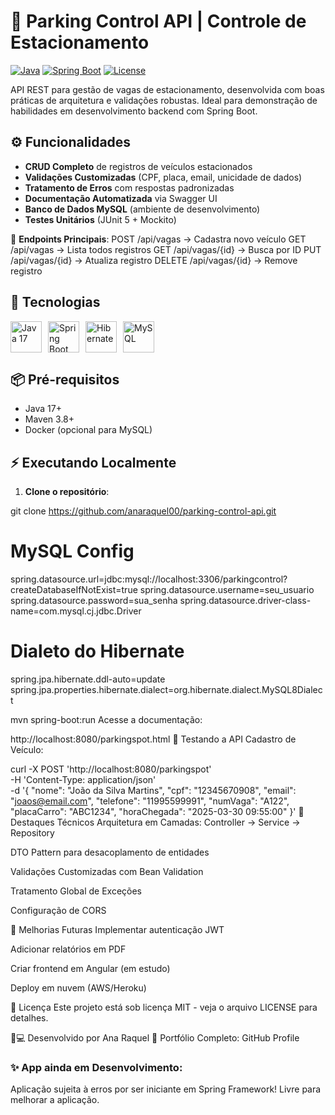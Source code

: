 # 🚗 Parking Control API | Controle de Estacionamento

[![Java](https://img.shields.io/badge/Java-17-%23ED8B00?logo=openjdk)](https://www.oracle.com/java/)
[![Spring Boot](https://img.shields.io/badge/Spring_Boot-3.2.0-%236DB33F?logo=spring)](https://spring.io/projects/spring-boot)
[![License](https://img.shields.io/badge/License-MIT-%2300ADD8)](LICENSE)

API REST para gestão de vagas de estacionamento, desenvolvida com boas práticas de arquitetura e validações robustas. Ideal para demonstração de habilidades em desenvolvimento backend com Spring Boot.

## ⚙️ Funcionalidades

- **CRUD Completo** de registros de veículos estacionados
- **Validações Customizadas** (CPF, placa, email, unicidade de dados)
- **Tratamento de Erros** com respostas padronizadas
- **Documentação Automatizada** via Swagger UI
- **Banco de Dados MySQL** (ambiente de desenvolvimento)
- **Testes Unitários** (JUnit 5 + Mockito)

🔗 **Endpoints Principais**:
POST /api/vagas → Cadastra novo veículo
GET /api/vagas → Lista todos registros
GET /api/vagas/{id} → Busca por ID
PUT /api/vagas/{id} → Atualiza registro
DELETE /api/vagas/{id} → Remove registro

## 🚀 Tecnologias

<div style="display: flex; gap: 10px; flex-wrap: wrap;">
  <img src="https://cdn.jsdelivr.net/gh/devicons/devicon/icons/java/java-original.svg" width="50" title="Java 17"/>
  <img src="https://cdn.jsdelivr.net/gh/devicons/devicon/icons/spring/spring-original.svg" width="50" title="Spring Boot 3.2"/>
  <img src="https://cdn.jsdelivr.net/gh/devicons/devicon/icons/hibernate/hibernate-original.svg" width="50" title="Hibernate"/>
  <img src="https://cdn.jsdelivr.net/gh/devicons/devicon/icons/mysql/mysql-original.svg" width="50" title="MySQL"/>
 </div>

## 📦 Pré-requisitos

- Java 17+
- Maven 3.8+
- Docker (opcional para MySQL)

## ⚡ Executando Localmente

1. **Clone o repositório**:

git clone https://github.com/anaraquel00/parking-control-api.git

# MySQL Config
spring.datasource.url=jdbc:mysql://localhost:3306/parkingcontrol?createDatabaseIfNotExist=true
spring.datasource.username=seu_usuario
spring.datasource.password=sua_senha
spring.datasource.driver-class-name=com.mysql.cj.jdbc.Driver

# Dialeto do Hibernate
spring.jpa.hibernate.ddl-auto=update
spring.jpa.properties.hibernate.dialect=org.hibernate.dialect.MySQL8Dialect

mvn spring-boot:run
Acesse a documentação:

http://localhost:8080/parkingspot.html
🧪 Testando a API
Cadastro de Veículo:

curl -X POST 'http://localhost:8080/parkingspot' \
-H 'Content-Type: application/json' \
-d '{
    "nome": "João da Silva Martins",
    "cpf": "12345670908",
    "email": "joaos@email.com",
    "telefone": "11995599991",
    "numVaga": "A122",
    "placaCarro": "ABC1234",
    "horaChegada": "2025-03-30 09:55:00"
}'
🌟 Destaques Técnicos
Arquitetura em Camadas: Controller → Service → Repository

DTO Pattern para desacoplamento de entidades

Validações Customizadas com Bean Validation

Tratamento Global de Exceções

Configuração de CORS

📌 Melhorias Futuras
Implementar autenticação JWT

Adicionar relatórios em PDF

Criar frontend em Angular (em estudo)

Deploy em nuvem (AWS/Heroku)

📄 Licença
Este projeto está sob licença MIT - veja o arquivo LICENSE para detalhes.

👩💻 Desenvolvido por Ana Raquel
📂 Portfólio Completo: GitHub Profile

### ✨ App ainda em Desenvolvimento:
Aplicação sujeita à erros por ser iniciante em Spring Framework!
Livre para melhorar a aplicação.


